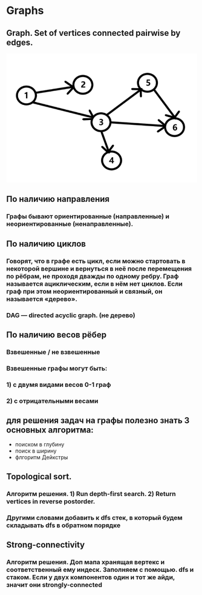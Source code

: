 # Graphs

## Graph. Set of vertices connected pairwise by edges.

<img src="/images/graph.png" />


## По наличию направления
### Графы бывают ориентированные (направленные) и неориентированные (ненаправленные).

## По наличию циклов
### Говорят, что в графе есть цикл, если можно стартовать в некоторой вершине и вернуться в неё после перемещения по рёбрам, не проходя дважды по одному ребру. Граф называется ациклическим, если в нём нет циклов. Если граф при этом неориентированный и связный, он называется «дерево».
### DAG — directed acyclic graph. (не дерево)

## По наличию весов рёбер

### Взвешенные / не взвешенные
### Взвешенные графы могут быть:
  ### 1) с двумя видами весов 0-1 граф
  ### 2) с отрицательными весами

## для решения задач на графы полезно знать 3 основных алгоритма:
 - поиском в глубину
 - поиск в ширину
 - флгоритм Дейкстры

## Topological sort. 
### Алгоритм решения. 1) Run depth-first search. 2) Return vertices in reverse postorder.
### Другими словами добавить к dfs стек, в который будем складывать dfs в обратном порядке

## Strong-connectivity
### Алгоритм решения. Доп мапа хранящая вертекс и соответственный ему индеск. Заполняем с помощью. dfs и стаком. Если у двух компонентов один и тот же айди, значит они strongly-connected